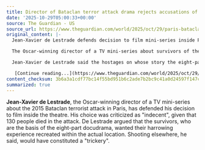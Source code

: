 ```yaml
---
title: Director of Bataclan terror attack drama rejects accusations of ‘indecency’
date: '2025-10-29T05:00:33+00:00'
source: The Guardian - US
source_url: https://www.theguardian.com/world/2025/oct/29/paris-bataclan-terror-attack-drama-director-rejects-accusations-of-indecency
original_content: |-
  Jean-Xavier de Lestrade defends decision to film mini-series inside Paris theatre where 130 people died in 2016

  The Oscar-winning director of a TV mini-series about survivors of the 2015 terrorist attack at the Bataclan in Paris has rejected accusations his decision to film inside the theatre was “indecent”.

  Jean-Xavier de Lestrade said the hostages on whose story the eight-part docudrama was based wanted their terrifying ordeal recreated inside the building and to film it elsewhere would have been “trickery”.

   [Continue reading...](https://www.theguardian.com/world/2025/oct/29/paris-bataclan-terror-attack-drama-director-rejects-accusations-of-indecency)
content_checksum: 3b6a3a1cdf77bc14f55bd951b6c2ade7b2bc9c41a0d24597f147c1e615210920
summarized: true
---
```


**Jean-Xavier de Lestrade**, the Oscar-winning director of a TV mini-series about the 2015 Bataclan terrorist attack in Paris, has defended his decision to film inside the theatre. His choice was criticized as "indecent", given that 130 people died in the attack. De Lestrade argued that the survivors, who are the basis of the eight-part docudrama, wanted their harrowing experience recreated within the actual location. Shooting elsewhere, he said, would have constituted a "trickery".